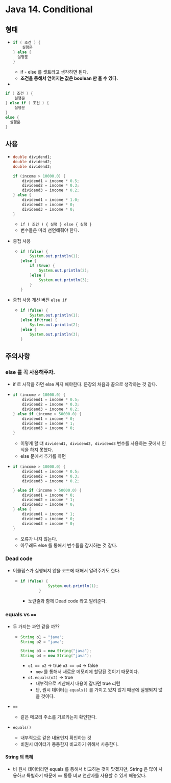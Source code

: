 # Java 14. Conditional



## 형태

- ```java
  if ( 조건 ) {
      실행문
  } else {
  	실행문
  }
  ```

  - if - else 를 셋트라고 생각하면 된다.
  - **조건을 통해서 얻어지는 값은 boolean 만 올 수 있다.**
  
- 

  ```java
  if ( 조건 ) {
      실행문
  } else if ( 조건 ) {
      실행문
  }
  else {
  	실행문
  }
  ```



## 사용

- ```java
  double dividend1;
  double dividend2;
  double dividend3;
  				
  if (income > 10000.0) {
      dividend1 = income * 0.5;
      dividend2 = income * 0.3;
      dividend3 = income * 0.2;
  } else {
      dividend1 = income * 1.0;
      dividend2 = income * 0;
      dividend3 = income * 0;
  }
  ```

  - `if ( 조건 ) { 실행 } else { 실행 }`
  - 변수들은 미리 선언해줘야 한다.
  
- 중첩 사용

  - ```java
    if (false) {
        System.out.println(1);
    }else {
        if (true) {
            System.out.println(2);
        }else {				
            System.out.println(3);
        }
    }
    ```

- 중첩 사용 개선 버전 `else if`

  - ```java
    if (false) {
        System.out.println(1);
    }else if(true) {
        System.out.println(2);
    }else {
        System.out.println(3);
    }
    
    ```



## 주의사항



### else 를 꼭 사용해주자.

- if 로 시작을 하면 else 까지 해야한다. 문장의 처음과 끝으로 생각하는 것 같다.

- ```java
  if (income > 10000.0) {
      dividend1 = income * 0.5;
      dividend2 = income * 0.3;
      dividend3 = income * 0.2;			
  } else if (income > 50000.0) {
      dividend1 = income * 0;
      dividend2 = income * 1;
      dividend3 = income * 0;
  }
  ```

  - 이렇게 할 떄 `dividend1, dividend2, dividend3` 변수를 사용하는 곳에서 인식을 하지 못했다.
  - else 문에서 추가를 하면

- ```java
  if (income > 10000.0) {
      dividend1 = income * 0.5;
      dividend2 = income * 0.3;
      dividend3 = income * 0.2;
  
  } else if (income > 50000.0) {
      dividend1 = income * 0;
      dividend2 = income * 1;
      dividend3 = income * 0;
  } else {
      dividend1 = income * 1;
      dividend2 = income * 0;
      dividend3 = income * 0;
  }
  ```

  - 오류가 나지 않는다.
  - 아무래도 else 를 통해서 변수들을 감지하는 것 같다.



### Dead code

- 이클립스가 실행되지 않을 코드에 대해서 알려주기도 한다.

  - ```java
    if (false) {
    			System.out.println(1);
    		}
    ```

    - 노란줄과 함께 Dead code 라고 알려준다.



### equals vs `==`

- 두 가지는 과연 같을 까??

  - ```java
    String o1 = "java";
    String o2 = "java";
    
    String o3 = new String("java");
    String o4 = new String("java");
    ```

    - `o1 == o2`  -> true
      `o3 == o4` -> false
      - `new` 를 통해서 새로운 메모리에 할당된 것이기 때문이다.
    - `o1.equals(o2)` -> true
      - 내부적으로 계산해서 내용이 같다면 true 리턴
      - 단, 원시 데이터는 `equals()` 를 가지고 있지 않기 때문에 실행되지 않을 것이다.

- `==`

  - 같은 메모리 주소를 가르키는지 확인한다.

- `equals()`
  - 내부적으로 같은 내용인지 확인하는 것
  - 비원시 데이터가 동등한지 비교하기 위해서 사용한다.



#### String 의 특혜

- 비 원시 데이터라면 equals 를 통해서 비교하는 것이 맞겠지만,
  String 은 많이 사용하고 특별하기 때문에 `==` 동등 비교 연산자를 사용할 수 있게 해놓았다.